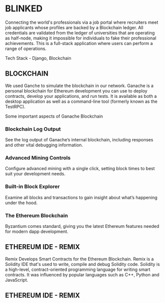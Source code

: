 # BLINKED
Connecting the world's professionals via a job portal where recruiters meet job applicants whose profiles are backed by a Blockchain ledger. All credentials are validated from the ledger of universities that are operating as half-node, making it impossible for individuals to fake their professional achievements. This is a full-stack application where users can perform a range of operations. 


Tech Stack -  Django, Blockchain 

## BLOCKCHAIN 
We used Ganche to simulate the blockchain in our network. Ganache is a personal blockchain for Ethereum development you can use to deploy contracts, develop your applications, and run tests. 
It is available as both a desktop application as well as a command-line tool (formerly known as the TestRPC).

Some important aspects of Ganache Blockchain
### Blockchain Log Output
See the log output of Ganache’s internal blockchain, including responses and other vital debugging information.
### Advanced Mining Controls
Configure advanced mining with a single click, setting block times to best suit your development needs.
### Built-in Block Explorer
Examine all blocks and transactions to gain insight about what’s happening under the hood.
### The Ethereum Blockchain
Byzantium comes standard, giving you the latest Ethereum features needed for modern dapp development.

## ETHEREUM IDE - REMIX
Remix Develops  Smart Contracts for the Ethereum Blockchain. Remix is a Solidity IDE that's used to write, compile and debug Solidity code. 
Solidity is a high-level, contract-oriented programming language for writing smart contracts. It was influenced by popular languages such as C++, Python and JavaScript.

## ETHEREUM IDE - REMIX
